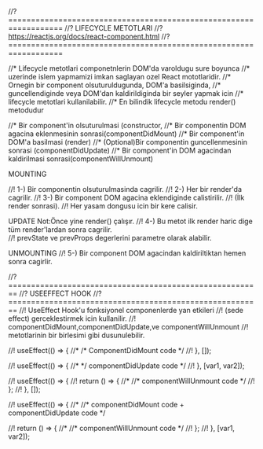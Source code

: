 //?==================================================================
//?                         LIFECYCLE METOTLARI
//?          https://reactjs.org/docs/react-component.html
//?==================================================================

//* Lifecycle metotlari componetnlerin DOM'da varoldugu sure boyunca
//* uzerinde islem yapmamizi imkan saglayan ozel React mototlaridir.
//* Ornegin bir component olsuturuldugunda, DOM'a basilsiginda,
//* guncellendiginde veya DOM'dan kaldirildiginda bir seyler yapmak icin
//* lifecycle metotlari kullanilabilir.
//* En bilindik lifecycle metodu render() metodudur

//* Bir component'in olsuturulmasi (constructor,
//* Bir componentin DOM agacina eklenmesinin sonrasi(componentDidMount)
//* Bir component'in DOM'a basilmasi (render)
//* (Optional)Bir componentin guncellenmesinin sonrasi (componentDidUpdate)
//* Bir component'in DOM agacindan kaldirilmasi sonrasi(componentWillUnmount)

MOUNTING

 //! 1-) Bir componentin olsuturulmasinda cagrilir.
 //! 2-) Her bir render'da cagrilir.
 //! 3-) Bir component DOM agacina eklendiginde calistirilir.
  //! (İlk render sonrasi).
  //! Her yasam dongusu icin bir kere calisir.

  UPDATE
  Not:Önce yine render() çalışır.
//! 4-) Bu metot ilk render haric dige tüm render'lardan sonra cagrilir.  
  //!  prevState ve prevProps degerlerini parametre olarak alabilir.

  UNMOUNTING
  //! 5-) Bir component DOM agacindan kaldiriltiktan hemen sonra cagirlir.




  //?========================================================
//?                  USEEFFECT HOOK
//?========================================================
//! UseEffect Hook'u fonksiyonel componenlerde yan etkileri
//! (sede effect) gerceklestirmek icin kullanilir.
//! componentDidMount,componentDidUpdate,ve componentWillUnmount
//! metotlarinin bir birlesimi gibi dusunulebilir.

//! useEffect(() => {
//*   /* ComponentDidMount code */
//! }, []);

//! useEffect(() => {
//*   */ componentDidUpdate code */
//! }, [var1, var2]);

//! useEffect(() => {
//!   return () => {
//*     //* componentWillUnmount code */
//!   };
//! }, []);

//! useEffect(() => {
//*   //* componentDidMount code + componentDidUpdate code */

//!   return () => {
//*     //* componentWillUnmount code */
//!   };
//! }, [var1, var2]);
 